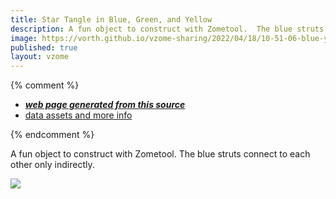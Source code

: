 ```yaml
---
title: Star Tangle in Blue, Green, and Yellow
description: A fun object to construct with Zometool.  The blue struts connect to each other only indirectly.
image: https://vorth.github.io/vzome-sharing/2022/04/18/10-51-06-blue-yellow-green-star-tangle/blue-yellow-green-star-tangle.png
published: true
layout: vzome
---
```


{% comment %}
 - [***web page generated from this source***](https://vorth.github.io/vzome-sharing/2022/04/18/blue-yellow-green-star-tangle-10-51-06.html)
 - [data assets and more info](https://github.com/vorth/vzome-sharing/tree/main/2022/04/18/10-51-06-blue-yellow-green-star-tangle/)
 
{% endcomment %}

A fun object to construct with Zometool.  The blue struts connect to each other only indirectly.

<vzome-viewer style="width: 100%; height: 65vh;"
       src="https://vorth.github.io/vzome-sharing/2022/04/18/10-51-06-blue-yellow-green-star-tangle/blue-yellow-green-star-tangle.vZome" >
  <img src="https://vorth.github.io/vzome-sharing/2022/04/18/10-51-06-blue-yellow-green-star-tangle/blue-yellow-green-star-tangle.png" />
</vzome-viewer>